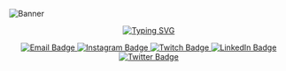 ![Banner](https://media.licdn.com/dms/image/D4D16AQH_G0YzKFS6eg/profile-displaybackgroundimage-shrink_350_1400/0/1692037192822?e=1707350400&v=beta&t=WWdXo7JwQEjXLFKEnWh2N_zt96bnU4_l0mSoVS5Cgcg)
<p align="center">
    <a href="https://git.io/typing-svg">
        <img src="https://readme-typing-svg.demolab.com?font=Fira+Code&weight=500&pause=1000&color=718355&random=false&width=435&lines=Hello%2C+I+am+Erdem+Karao%C4%9Flu.;Merhaba%2C+Ben+Erdem+Karao%C4%9Flu." alt="Typing SVG" />
    </a>

<p align="center">
  <!-- E-Mail Bağlantısı -->
  <a href="mailto:your-email@example.com?subject=[GitHub]%20Contact">
    <img src="https://img.shields.io/badge/e‑mail-D14836.svg?style=for-the-badge&logo=GMail&logoColor=white" alt="Email Badge" />
  </a>
  
  <!-- Instagram Bağlantısı -->
  <a href="https://instagram.com/yourusername">
    <img src="https://img.shields.io/badge/instagram-E4405F.svg?style=for-the-badge&logo=instagram&logoColor=white" alt="Instagram Badge" />
  </a>

  <!-- Twitch Bağlantısı -->
  <a href="https://twitch.tv/yourusername">
    <img src="https://img.shields.io/badge/twitch-9146FF.svg?style=for-the-badge&logo=twitch&logoColor=white" alt="Twitch Badge" />
  </a>

  <!-- LinkedIn Bağlantısı -->
  <a href="https://linkedin.com/in/yourlinkedinprofile">
    <img src="https://img.shields.io/badge/linkedin-0077B5.svg?style=for-the-badge&logo=linkedin&logoColor=white" alt="LinkedIn Badge" />
  </a>

  <!-- Twitter Bağlantısı -->
  <a href="https://twitter.com/yourusername">
    <img src="https://img.shields.io/badge/twitter-1DA1F2.svg?style=for-the-badge&logo=twitter&logoColor=white" alt="Twitter Badge" />
  </a>
</p>


